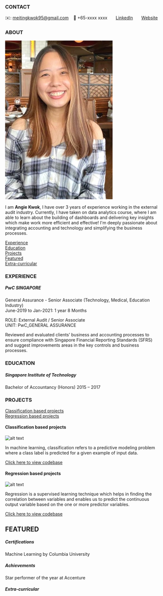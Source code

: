 <!-- CONTACT Section Starts -->
### CONTACT

<!-- Add your details -->
✉️: meitingkwok95@gmail.com
&nbsp;&nbsp; 📲 +65-xxxx xxxx
&nbsp;&nbsp;&nbsp;&nbsp;&nbsp; [LinkedIn](https://www.linkedin.com/in/meitingkwok/) 
&nbsp;&nbsp;&nbsp;&nbsp;&nbsp; [Website](https://datasciencestunt.com/)
<!-- CONTACT Section Ends -->

<!-- ABOUT Section Starts -->
### ABOUT
<!-- Add link to your picture -->

![alt text](https://raw.githubusercontent.com/Angiekwok/Angie_K/main/Pictures/Profile%20pic.png)

<!-- Add your details -->

I am __Angie Kwok__, I have over 3 years of experience working in the external audit industry. Currently, I have taken on data analytics course, where I am able to learn about the building of dashboards and delivering key insights which make work more efficient and effective! I'm deeply passionate about integrating accounting and technology and simplifying the business processes.


<!-- Add link to the sections -->
[Experience](#experience) <br>
[Education](#education) <br>
[Projects](#projects) <br>
[Featured](#featured) <br> 
[Extra-curricular](#Extra-curricular) <br> 

<!-- ABOUT Section Ends -->

<!-- EXPERIENCE Section Starts -->
### EXPERIENCE
<!-- Add your details -->
##### PwC SINGAPORE
General Assurance - Senior Associate (Technology, Medical, Education Industry)<br>
June-2019 to Jan-2021: 1 year 8 Months


ROLE: External Audit / Senior Associate<br>
UNIT: PwC_GENERAL ASSURANCE

Reviewed and evaluated clients’ business and accounting processes to ensure compliance with Singapore Financial Reporting Standards (SFRS) and suggest improvements areas in the key controls and business processes.

<!-- EXPERIENCE Section Ends -->

<!-- EDUCATION Section Starts -->
### EDUCATION
<!-- Add your details -->
##### Singapore Institute of Technology
Bachelor of Accountancy (Honors)
2015 – 2017

<!-- EDUCATION Section Ends -->

<!-- PROJECTS Section Starts -->
### PROJECTS
<!-- Add your details -->

[Classification based projects](#classification-based-projects) <br>
[Regression based projects](#regression-based-projects) <br>

<!-- Add your details -->

#### Classification based projects
![alt text](https://raw.githubusercontent.com/krvishwesh54/Kumar-Vishwesh/main/images/Classification.png)

In machine learning, classification refers to a predictive modeling problem where a class label is predicted for a given example of input data.

[Click here to view codebase](https://github.com/krvishwesh54/DataScience_DeepLearning_MachineLearning/tree/master/Classification)

#### Regression based projects
![alt text](https://raw.githubusercontent.com/krvishwesh54/Kumar-Vishwesh/main/images/Regression.jpg)

Regression is a supervised learning technique which helps in finding the correlation between variables and enables us to predict the continuous output variable based on the one or more predictor variables.

[Click here to view codebase](https://github.com/krvishwesh54/DataScience_DeepLearning_MachineLearning/tree/master/Regression)

<!-- PROJECTS Section Ends -->

<!-- FEATURED Section Starts -->
## FEATURED
<!-- Add your details -->
##### Certifications
Machine Learning by Columbia University

##### Achievements
Star performer of the year at Accenture
<!-- FEATURED Section Ends -->

##### Extra-curricular
<!-- Add your details -->
